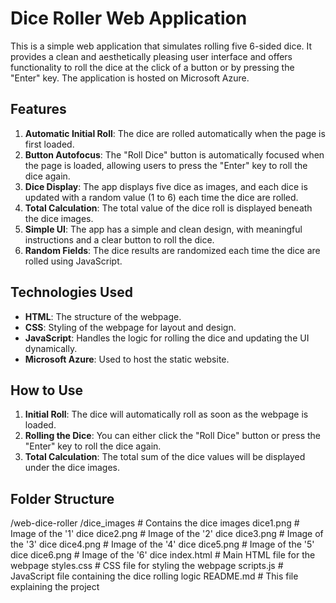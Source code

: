 # Dice Roller Web Application

This is a simple web application that simulates rolling five 6-sided dice. It provides a clean and aesthetically pleasing user interface and offers functionality to roll the dice at the click of a button or by pressing the "Enter" key. The application is hosted on Microsoft Azure.

## Features

1. **Automatic Initial Roll**: The dice are rolled automatically when the page is first loaded.
2. **Button Autofocus**: The "Roll Dice" button is automatically focused when the page is loaded, allowing users to press the "Enter" key to roll the dice again.
3. **Dice Display**: The app displays five dice as images, and each dice is updated with a random value (1 to 6) each time the dice are rolled.
4. **Total Calculation**: The total value of the dice roll is displayed beneath the dice images.
5. **Simple UI**: The app has a simple and clean design, with meaningful instructions and a clear button to roll the dice.
6. **Random Fields**: The dice results are randomized each time the dice are rolled using JavaScript.

## Technologies Used

- **HTML**: The structure of the webpage.
- **CSS**: Styling of the webpage for layout and design.
- **JavaScript**: Handles the logic for rolling the dice and updating the UI dynamically.
- **Microsoft Azure**: Used to host the static website.

## How to Use

1. **Initial Roll**: The dice will automatically roll as soon as the webpage is loaded.
2. **Rolling the Dice**: You can either click the "Roll Dice" button or press the "Enter" key to roll the dice again.
3. **Total Calculation**: The total sum of the dice values will be displayed under the dice images.

## Folder Structure

/web-dice-roller
    /dice_images       # Contains the dice images
        dice1.png      # Image of the '1' dice
        dice2.png      # Image of the '2' dice
        dice3.png      # Image of the '3' dice
        dice4.png      # Image of the '4' dice
        dice5.png      # Image of the '5' dice
        dice6.png      # Image of the '6' dice
    index.html         # Main HTML file for the webpage
    styles.css         # CSS file for styling the webpage
    scripts.js         # JavaScript file containing the dice rolling logic
    README.md          # This file explaining the project
